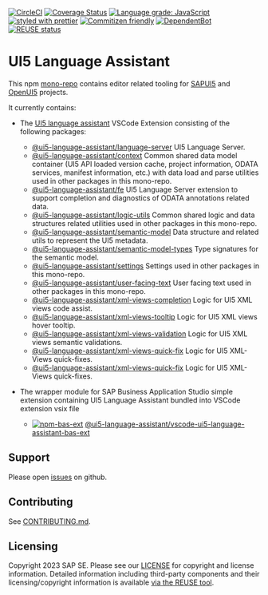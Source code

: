 [![CircleCI](https://circleci.com/gh/SAP/ui5-language-assistant.svg?style=svg)](https://circleci.com/gh/SAP/ui5-language-assistant)
[![Coverage Status](https://coveralls.io/repos/github/SAP/ui5-language-assistant/badge.svg?branch=master)](https://coveralls.io/github/SAP/ui5-language-assistant?branch=master)
[![Language grade: JavaScript](https://img.shields.io/lgtm/grade/javascript/g/SAP/ui5-language-assistant.svg?logo=lgtm&logoWidth=18)](https://lgtm.com/projects/g/SAP/ui5-language-assistant/context:javascript)
[![styled with prettier](https://img.shields.io/badge/styled_with-prettier-ff69b4.svg)](https://github.com/prettier/prettier)
[![Commitizen friendly](https://img.shields.io/badge/commitizen-friendly-brightgreen.svg)](http://commitizen.github.io/cz-cli/)
[![DependentBot](https://api.dependabot.com/badges/status?host=github&repo=SAP/ui5-language-assistant)](https://dependabot.com/)
[![REUSE status](https://api.reuse.software/badge/github.com/SAP/ui5-language-assistant)](https://api.reuse.software/info/github.com/SAP/ui5-language-assistant)

# UI5 Language Assistant

This npm [mono-repo][mono-repo] contains editor related tooling for [SAPUI5][ui5] and [OpenUI5][openui5] projects.

It currently contains:

- The [UI5 language assistant](./packages/vscode-ui5-language-assistant) VSCode Extension consisting of the following packages:

  - [@ui5-language-assistant/language-server](./packages/language-server) UI5 Language Server.
  - [@ui5-language-assistant/context](./packages/context) Common shared data model container (UI5 API loaded version cache, project information, ODATA services, manifest information, etc.) with data load and parse utilities used in other packages in this mono-repo.
  - [@ui5-language-assistant/fe](./packages/context) UI5 Language Server extension to support completion and diagnostics of ODATA annotations related data.
  - [@ui5-language-assistant/logic-utils](./packages/logic-utils) Common shared logic and data structures related utilities used in other packages in this mono-repo.
  - [@ui5-language-assistant/semantic-model](./packages/semantic-model) Data structure and related utils to represent the UI5 metadata.
  - [@ui5-language-assistant/semantic-model-types](./packages/semantic-model-types) Type signatures for the semantic model.
  - [@ui5-language-assistant/settings](./packages/settings) Settings used in other packages in this mono-repo.
  - [@ui5-language-assistant/user-facing-text](./packages/user-facing-text) User facing text used in other packages in this mono-repo.
  - [@ui5-language-assistant/xml-views-completion](./packages/xml-views-completion) Logic for UI5 XML views code assist.
  - [@ui5-language-assistant/xml-views-tooltip](./packages/xml-views-tooltip) Logic for UI5 XML views hover tooltip.
  - [@ui5-language-assistant/xml-views-validation](./packages/xml-views-validation) Logic for UI5 XML views semantic validations.
  - [@ui5-language-assistant/xml-views-quick-fix](./packages/xml-views-quick-fix) Logic for UI5 XML-Views quick-fixes.
  - [@ui5-language-assistant/xml-views-quick-fix](./packages/xml-views-quick-fix) Logic for UI5 XML-Views quick-fixes.

- The wrapper module for SAP Business Application Studio simple extension containing UI5 Language Assistant bundled into VSCode extension vsix file
  - [![npm-bas-ext][npm-bas-ext-image]][npm-bas-ext-url] [@ui5-language-assistant/vscode-ui5-language-assistant-bas-ext](./packages/vscode-ui5-language-assistant-bas-ext)

[npm-language-server-image]: https://img.shields.io/npm/v/@ui5-language-assistant/language-server.svg
[npm-context-image]: https://img.shields.io/npm/v/@ui5-language-assistant/context.svg
[npm-bas-ext-url]: https://www.npmjs.com/package/@ui5-language-assistant/vscode-ui5-language-assistant-bas-ext
[npm-bas-ext-image]: https://img.shields.io/npm/v/@ui5-language-assistant/vscode-ui5-language-assistant-bas-ext.svg

## Support

Please open [issues](https://github.com/SAP/ui5-language-assistant/issues) on github.

## Contributing

See [CONTRIBUTING.md](./CONTRIBUTING.md).

[mono-repo]: https://github.com/babel/babel/blob/master/doc/design/monorepo.md
[ui5]: https://ui5.sap.com
[openui5]: https://openui5.org

## Licensing

Copyright 2023 SAP SE. Please see our [LICENSE](LICENSE) for copyright and license information. Detailed information including third-party components and their licensing/copyright information is available [via the REUSE tool](https://api.reuse.software/info/github.com/SAP/ui5-language-assistant).
